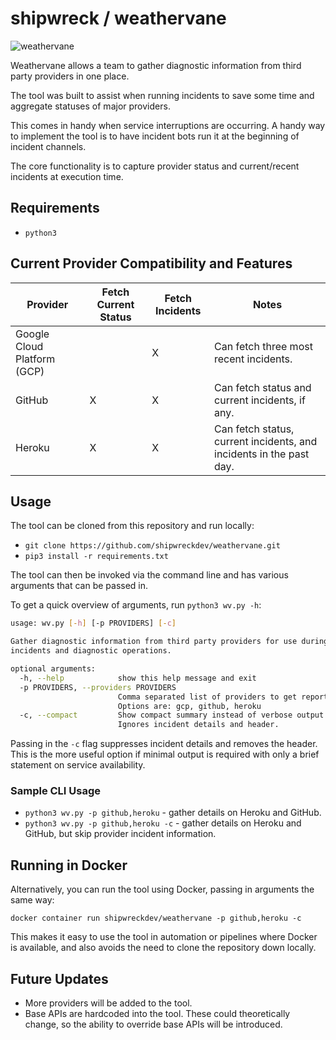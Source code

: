 # shipwreck / weathervane

![weathervane](https://github.com/shipwreckdev/weathervane/blob/master/assets/wv.png)

Weathervane allows a team to gather diagnostic information from third party providers in one place.

The tool was built to assist when running incidents to save some time and aggregate statuses of major providers.

This comes in handy when service interruptions are occurring. A handy way to implement the tool is to have incident bots run it at the beginning of incident channels.

The core functionality is to capture provider status and current/recent incidents at execution time.

## Requirements

* `python3`

## Current Provider Compatibility and Features

|Provider|Fetch Current Status|Fetch Incidents|Notes|
|--------|--------------------|---------------|-----|
|Google Cloud Platform (GCP)||X|Can fetch three most recent incidents.|
|GitHub|X|X|Can fetch status and current incidents, if any.|
|Heroku|X|X|Can fetch status, current incidents, and incidents in the past day.|

## Usage

The tool can be cloned from this repository and run locally:

* `git clone https://github.com/shipwreckdev/weathervane.git`
* `pip3 install -r requirements.txt`

The tool can then be invoked via the command line and has various arguments that can be passed in.

To get a quick overview of arguments, run `python3 wv.py -h`:

```bash
usage: wv.py [-h] [-p PROVIDERS] [-c]

Gather diagnostic information from third party providers for use during
incidents and diagnostic operations.

optional arguments:
  -h, --help            show this help message and exit
  -p PROVIDERS, --providers PROVIDERS
                        Comma separated list of providers to get reports from.
                        Options are: gcp, github, heroku
  -c, --compact         Show compact summary instead of verbose output.
                        Ignores incident details and header.
```

Passing in the `-c` flag suppresses incident details and removes the header. This is the more useful option if minimal output is required with only a brief statement on service availability.

### Sample CLI Usage

* `python3 wv.py -p github,heroku` - gather details on Heroku and GitHub.
* `python3 wv.py -p github,heroku -c` - gather details on Heroku and GitHub, but skip provider incident information.

## Running in Docker

Alternatively, you can run the tool using Docker, passing in arguments the same way:

`docker container run shipwreckdev/weathervane -p github,heroku -c`

This makes it easy to use the tool in automation or pipelines where Docker is available, and also avoids the need to clone the repository down locally.

## Future Updates

* More providers will be added to the tool.
* Base APIs are hardcoded into the tool. These could theoretically change, so the ability to override base APIs will be introduced.

